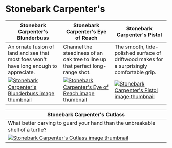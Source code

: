# Stonebark Carpenter's

| Stonebark Carpenter's Blunderbuss | Stonebark Carpenter's Eye of Reach | Stonebark Carpenter's Pistol |
| --------------------------------- | ---------------------------------- | ---------------------------- |
| An ornate fusion of land and sea that most foes won't have long enough to appreciate. | Channel the steadiness of an oak tree to line up that perfect long-range shot. | The smooth, tide-polished surface of driftwood makes for a surprisingly comfortable grip. |
| [![Stonebark Carpenter's Blunderbuss image thumbnail](https://seaofthieves.wiki.gg/images/e/e6/Stonebark_Carpenter%27s_Blunderbuss.png)](https://seaofthieves.wiki.gg/wiki/Stonebark_Carpenter's_Blunderbuss) | [![Stonebark Carpenter's Eye of Reach image thumbnail](https://seaofthieves.wiki.gg/images/4/43/Stonebark_Carpenter%27s_Eye_of_Reach.png)](https://seaofthieves.wiki.gg/wiki/Stonebark_Carpenter's_Eye_of_Reach) | [![Stonebark Carpenter's Pistol image thumbnail](https://seaofthieves.wiki.gg/images/1/1f/Stonebark_Carpenter%27s_Pistol.png)](https://seaofthieves.wiki.gg/wiki/Stonebark_Carpenter's_Pistol) |

| Stonebark Carpenter's Cutlass |
| ----------------------------- |
| What better carving to guard your hand than the unbreakable shell of a turtle? |
| [![Stonebark Carpenter's Cutlass image thumbnail](https://seaofthieves.wiki.gg/images/7/7e/Stonebark_Carpenter%27s_Cutlass.png)](https://seaofthieves.wiki.gg/wiki/Stonebark_Carpenter's_Cutlass) |

